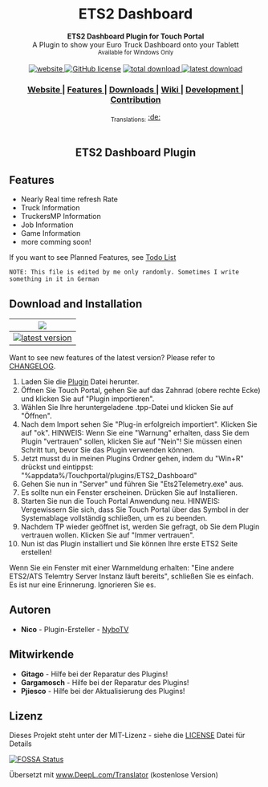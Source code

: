 <h1 align="center">ETS2 Dashboard</h1>

<div align="center">
  <strong>ETS2 Dashboard Plugin for Touch Portal</strong><br>
  A Plugin to show your Euro Truck Dashboard onto your Tablett<br>
  <sub>Available for Windows Only</sub>
</div>

<br>

<div align="center">
  <!-- Version -->
  <a href="https://nybotv.github.io/TP_ETS2_Plugin/">
    <img src="https://badge.fury.io/gh/NyboTV%2FTP_ETS2_Plugin.svg" alt="website">
  </a>
  <!-- License -->
  <a href="LICENSE">
    <a href="https://github.com/NyboTV/TP_ETS2_Plugin/blob/master/LICENSE"><img alt="GitHub license" src="https://img.shields.io/github/license/NyboTV/TP_ETS2_Plugin"></a>
  </a>
  <!-- Downloads total -->
  <a href="https://github.com/NyboTV/TP_ETS2_Plugin/releases">
    <img src="https://img.shields.io/github/downloads/NyboTV/TP_ETS2_Plugin/total.svg" alt="total download">
  </a>
  <!-- Downloads latest release -->
  <a href="https://github.com/NyboTV/TP_ETS2_Plugin/releases/latest">
    <img src="https://img.shields.io/github/downloads/NyboTV/TP_ETS2_Plugin/latest/total.svg" alt="latest download">
  </a>
</div>

<div align="center">
  <h3>
    <a href="https://nybotv.github.io/TP_ETS2_Plugin/">
      Website
    </a>
    <span> | </span>
    <a href="#features">
      Features
    </a>
    <span> | </span>
    <a href="#download-and-installation">
      Downloads
    </a>
    <span> | </span>
    <a href="https://github.com/NyboTV/TP_ETS2_Plugin/wiki">
      Wiki
    </a>
    <span> | </span>
    <a href="#development">
      Development
    </a>
    <span> | </span>
    <a href="#contribution">
      Contribution
    </a>
  </h3>
</div>

<div align="center">
  <sub>Translations:</sub>
  <a href="docs/lang/de_de.md#readme">
    <span>:de:</span>
  </a>
  
</div>
<br />

<h2 align="center">ETS2 Dashboard Plugin</h2>

## Features

- Nearly Real time refresh Rate
- Truck Information
- TruckersMP Information
- Job Information
- Game Information
- more comming soon!

If you want to see Planned Features, see [Todo List](TODO.LIST)

`NOTE: This file is edited by me only randomly. Sometimes I write something in it in German`

## Download and Installation

| ![](https://raw.githubusercontent.com/wiki/ryanoasis/nerd-fonts/screenshots/v1.0.x/windows-pass-sm.png)                                                                                                          |   
|:----------------------------------------------------------------------------------------------------------------------------------------------------------------------------------------------------------------:|
[![latest version](https://img.shields.io/github/downloads/NyboTV/TP_ETS2_Plugin/latest/ETS2_Dashboard.tpp.svg)](https://github.com/NyboTV/Tp_ETS2_Plugin/releases/latest/download/ETS2_Dashboard.tpp) | 

Want to see new features of the latest version? Please refer to [CHANGELOG](CHANGELOG.md).


1. Laden Sie die [Plugin](https://github.com/NyboTV/Tp_ETS2_Plugin/releases/latest/download/ETS2_Dashboard.tpp) Datei herunter.
2. Öffnen Sie Touch Portal, gehen Sie auf das Zahnrad (obere rechte Ecke) und klicken Sie auf "Plugin importieren".
3. Wählen Sie Ihre heruntergeladene .tpp-Datei und klicken Sie auf "Öffnen".
4. Nach dem Import sehen Sie "Plug-in erfolgreich importiert". Klicken Sie auf "ok". 
HINWEIS: Wenn Sie eine "Warnung" erhalten, dass Sie dem Plugin "vertrauen" sollen, klicken Sie auf "Nein"! Sie müssen einen Schritt tun, bevor Sie das Plugin verwenden können.
6. Jetzt musst du in meinen Plugins Ordner gehen, indem du "Win+R" drückst und eintippst: "%appdata%/Touchportal/plugins/ETS2_Dashboard"
7. Gehen Sie nun in "Server" und führen Sie "Ets2Telemetry.exe" aus. 
8. Es sollte nun ein Fenster erscheinen. Drücken Sie auf Installieren.
9. Starten Sie nun die Touch Portal Anwendung neu. 
HINWEIS: Vergewissern Sie sich, dass Sie Touch Portal über das Symbol in der Systemablage vollständig schließen, um es zu beenden.
6. Nachdem TP wieder geöffnet ist, werden Sie gefragt, ob Sie dem Plugin vertrauen wollen. Klicken Sie auf "Immer vertrauen".
7. Nun ist das Plugin installiert und Sie können Ihre erste ETS2 Seite erstellen!

Wenn Sie ein Fenster mit einer Warnmeldung erhalten: "Eine andere ETS2/ATS Telemtry Server Instanz läuft bereits", schließen Sie es einfach. Es ist nur eine Erinnerung. Ignorieren Sie es.


## Autoren
- **Nico** - Plugin-Ersteller - [NyboTV](https://github.com/NyboTV)


## Mitwirkende
- **Gitago** - Hilfe bei der Reparatur des Plugins!
- **Gargamosch** - Hilfe bei der Reparatur des Plugins! 
- **Pjiesco** - Hilfe bei der Aktualisierung des Plugins! 



## Lizenz
Dieses Projekt steht unter der MIT-Lizenz - siehe die [LICENSE](LICENSE) Datei für Details

[![FOSSA Status](https://app.fossa.com/api/projects/git%2Bgithub.com%2FNyboTV%2FTP_ETS2_Plugin.svg?type=large)](https://app.fossa.com/projects/git%2Bgithub.com%2FNyboTV%2FTP_ETS2_Plugin?ref=badge_large)


Übersetzt mit www.DeepL.com/Translator (kostenlose Version)